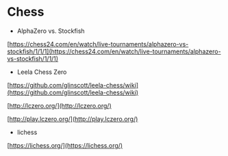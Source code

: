 # Chess

* AlphaZero vs. Stockfish

[https://chess24.com/en/watch/live-tournaments/alphazero-vs-stockfish/1/1/1](https://chess24.com/en/watch/live-tournaments/alphazero-vs-stockfish/1/1/1)

* Leela Chess Zero

[https://github.com/glinscott/leela-chess/wiki](https://github.com/glinscott/leela-chess/wiki)

[http://lczero.org/](http://lczero.org/)

[http://play.lczero.org/](http://play.lczero.org/)

* lichess

[https://lichess.org/](https://lichess.org/)

